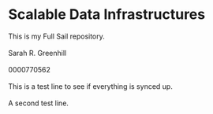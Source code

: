 Scalable Data Infrastructures 
=================

This is my Full Sail repository. 
<br></br>
Sarah R. Greenhill
<br></br>
0000770562
<br></br>
This is a test line to see if everything is synced up. 
<br></br>
A second test line. 